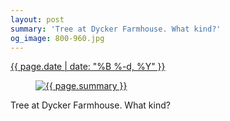 ```yaml
---
layout: post
summary: 'Tree at Dycker Farmhouse. What kind?'
og_image: 800-960.jpg
---
```


<div class="post">
 <time>
  <a href="/800">
   {{ page.date | date: "%B %-d, %Y" }}
  </a>
 </time>
 <a href="/800">
  <figure data-taken="2/11/2019">
   <img alt="{{ page.summary }}" sizes="(min-width: 700px) 50vw, calc(100vw - 2rem)" src="{{ site.assets_url }}/800-480.jpg" srcset="{{ site.assets_url }}/800-240.jpg 240w, {{ site.assets_url }}/800-480.jpg 480w, {{ site.assets_url }}/800-720.jpg 720w, {{ site.assets_url }}/800-960.jpg 960w"/>
  </figure>
 </a>
 <span>
  Tree at Dycker Farmhouse. What kind?
 </span>
</div>
